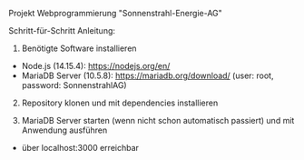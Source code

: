 Projekt Webprogrammierung "Sonnenstrahl-Energie-AG"

Schritt-für-Schritt Anleitung:

1. Benötigte Software installieren
- Node.js (14.15.4): https://nodejs.org/en/
- MariaDB Server (10.5.8): https://mariadb.org/download/ (user: root, password: SonnenstrahlAG)

2. Repository klonen und mit <npm install> dependencies installieren

3. MariaDB Server starten (wenn nicht schon automatisch passiert) und mit <npm start> Anwendung ausführen
- über localhost:3000 erreichbar